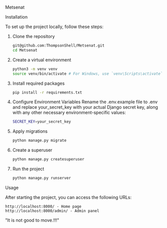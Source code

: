 Metsenat

Installation

To set up the project locally, follow these steps:

1. Clone the repository

   ```bash
   git@github.com:ThompsonShell/Metsenat.git
   cd Metsenat
   ```


2. Create a virtual environment

   ```bash
   python3 -m venv venv
   source venv/bin/activate # For Windows, use `venv\Scripts\activate`
   ```

3. Install required packages

   ```bash
   pip install -r requirements.txt
   ```   

4. Configure Environment Variables
Rename the .env.example file to .env and replace your_secret_key with your actual Django secret key, along with any other necessary environment-specific values:

   ```bash
   SECRET_KEY=your_secret_key
   ```

5. Apply migrations

   ```bash
   python manage.py migrate
   ```

6. Create a superuser

   ```bash
   python manage.py createsuperuser
   ```

7. Run the project

   ```bash
   python manage.py runserver
   ```
   
Usage

After starting the project, you can access the following URLs:

    http://localhost:8000/ - Home page
    http://localhost:8000/admin/ - Admin panel

"It is not good to move.!!!"
